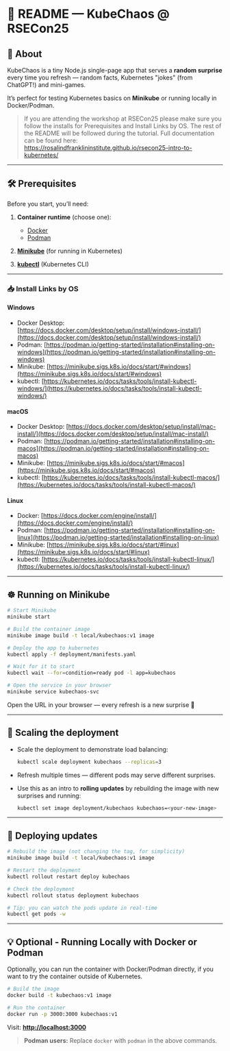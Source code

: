 # 📖 README — KubeChaos @ RSECon25

## 🎯 About

KubeChaos is a tiny Node.js single-page app that serves a **random surprise** every time you refresh — random facts, Kubernetes "jokes" (from ChatGPT!) and mini-games.

It’s perfect for testing Kubernetes basics on **Minikube** or running locally in Docker/Podman.

> If you are attending the workshop at RSECon25 please make sure you follow the installs for Prerequisites and Install Links by OS. The rest of the README will be followed during  the tutorial.
> Full documentation can be found here: https://rosalindfranklininstitute.github.io/rsecon25-intro-to-kubernetes/
---

## 🛠 Prerequisites

Before you start, you’ll need:

1. **Container runtime** (choose one):

   * [Docker](https://docs.docker.com/get-docker/)
   * [Podman](https://podman.io/getting-started/installation)
2. **[Minikube](https://minikube.sigs.k8s.io/docs/start/)** (for running in Kubernetes)
3. **[kubectl](https://kubernetes.io/docs/tasks/tools/#kubectl)** (Kubernetes CLI)

---

### 📥 Install Links by OS

#### **Windows**

* Docker Desktop: [https://docs.docker.com/desktop/setup/install/windows-install/](https://docs.docker.com/desktop/setup/install/windows-install/)
* Podman: [https://podman.io/getting-started/installation#installing-on-windows](https://podman.io/getting-started/installation#installing-on-windows)
* Minikube: [https://minikube.sigs.k8s.io/docs/start/#windows](https://minikube.sigs.k8s.io/docs/start/#windows)
* kubectl: [https://kubernetes.io/docs/tasks/tools/install-kubectl-windows/](https://kubernetes.io/docs/tasks/tools/install-kubectl-windows/)

#### **macOS**

* Docker Desktop: [https://docs.docker.com/desktop/setup/install/mac-install/](https://docs.docker.com/desktop/setup/install/mac-install/)
* Podman: [https://podman.io/getting-started/installation#installing-on-macos](https://podman.io/getting-started/installation#installing-on-macos)
* Minikube: [https://minikube.sigs.k8s.io/docs/start/#macos](https://minikube.sigs.k8s.io/docs/start/#macos)
* kubectl: [https://kubernetes.io/docs/tasks/tools/install-kubectl-macos/](https://kubernetes.io/docs/tasks/tools/install-kubectl-macos/)

#### **Linux**

* Docker: [https://docs.docker.com/engine/install/](https://docs.docker.com/engine/install/)
* Podman: [https://podman.io/getting-started/installation#installing-on-linux](https://podman.io/getting-started/installation#installing-on-linux)
* Minikube: [https://minikube.sigs.k8s.io/docs/start/#linux](https://minikube.sigs.k8s.io/docs/start/#linux)
* kubectl: [https://kubernetes.io/docs/tasks/tools/install-kubectl-linux/](https://kubernetes.io/docs/tasks/tools/install-kubectl-linux/)

---

## ☸ Running on Minikube

```bash
# Start Minikube
minikube start

# Build the container image
minikube image build -t local/kubechaos:v1 image

# Deploy the app to kubernetes
kubectl apply -f deployment/manifests.yaml

# Wait for it to start
kubectl wait --for=condition=ready pod -l app=kubechaos

# Open the service in your browser
minikube service kubechaos-svc
```

Open the URL in your browser — every refresh is a new surprise 🎲

---

## 🚀 Scaling the deployment

* Scale the deployment to demonstrate load balancing:

  ```bash
  kubectl scale deployment kubechaos --replicas=3
  ```
* Refresh multiple times — different pods may serve different surprises.
* Use this as an intro to **rolling updates** by rebuilding the image with new surprises and running:

  ```bash
  kubectl set image deployment/kubechaos kubechaos=<your-new-image>
  ```

---

## 🔄 Deploying updates

```bash
# Rebuild the image (not changing the tag, for simplicity)
minikube image build -t local/kubechaos:v1 image

# Restart the deployment
kubectl rollout restart deploy kubechaos

# Check the deployment
kubectl rollout status deployment kubechaos

# Tip: you can watch the pods update in real-time
kubectl get pods -w
```

---

## 💡 Optional - Running Locally with Docker or Podman

Optionally, you can run the container with Docker/Podman directly, if you want to try the container outside of Kubernetes.

```bash
# Build the image
docker build -t kubechaos:v1 image

# Run the container
docker run -p 3000:3000 kubechaos:v1
```

Visit: **[http://localhost:3000](http://localhost:3000)**

> **Podman users:** Replace `docker` with `podman` in the above commands.
